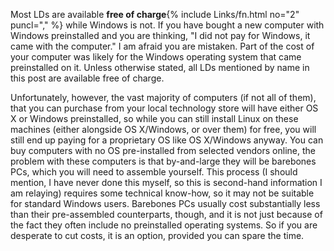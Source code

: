 Most LDs are available **free of charge**{% include Links/fn.html no="2" puncl="," %} while Windows is not. If you have bought a new computer with Windows preinstalled and you are thinking, "I did not pay for Windows, it came with the computer." I am afraid you are mistaken. Part of the cost of your computer was likely for the Windows operating system that came preinstalled on it. Unless otherwise stated, all LDs mentioned by name in this post are available free of charge.

Unfortunately, however, the vast majority of computers (if not all of them), that you can purchase from your local technology store will have either OS X or Windows preinstalled, so while you can still install Linux on these machines (either alongside OS X/Windows, or over them) for free, you will still end up paying for a proprietary OS like OS X/Windows anyway. You can buy computers with no OS pre-installed from selected vendors online, the problem with these computers is that by-and-large they will be barebones PCs, which you will need to assemble yourself. This process (I should mention, I have never done this myself, so this is second-hand information I am relaying) requires some technical know-how, so it may not be suitable for standard Windows users. Barebones PCs usually cost substantially less than their pre-assembled counterparts, though, and it is not just because of the fact they often include no preinstalled operating systems. So if you are desperate to cut costs, it is an option, provided you can spare the time. 
